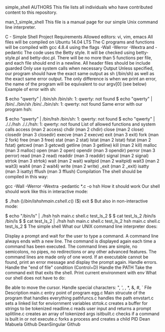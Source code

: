 simple_shell
AUTHORS
This file lists all individuals who have contributed content to this repository.

man_1_simple_shell
This file is a manual page for our simple Unix command line interpreter.

C - Simple Shell Project
Requirements
Allowed editors: vi, vim, emacs
All files will be compiled on Ubuntu 14.04 LTS
The C programs and functions will be compiled with gcc 4.8.4 using the flags -Wall -Werror -Wextra and -pedantic
The code uses the Betty style. It will be checked using betty-style.pl and betty-doc.pl.
There will be no more than 5 functions per file, and each file should end in a newline.
All header files should be include guarded
Only use system calls when necessary
Output
Unless specified, our program should have the exact same output as sh (/bin/sh) as well as the exact same error output. The only difference is when we print an error, the name of the program will be equivalent to our argv[0] (see below)
Example of error with sh:

$ echo "qwerty" | /bin/sh
/bin/sh: 1: qwerty: not found
$ echo "qwerty" | /bin/../bin/sh
/bin/../bin/sh: 1: qwerty: not found
Same error with our program hsh:

$ echo "qwerty" | /bin/hsh
/bin/sh: 1: qwerty: not found
$ echo "qwerty" | ./././hsh
./././hsh: 1: qwerty: not found
List of allowed functions and system calls
access (man 2 access)
chdir (man 2 chdir)
close (man 2 close)
closedir (man 3 closedir)
execve (man 2 execve)
exit (man 3 exit)
fork (man 2 fork)
free (man 3 free)
stat (man 2 stat)
lstat (man 2 lstat)
fstat (man 2 fstat)
getcwd (man 3 getcwd)
getline (man 3 getline)
kill (man 2 kill)
malloc (man 3 malloc)
open (man 2 open)
opendir (man 3 opendir)
perror (man 3 perror)
read (man 2 read)
readdir (man 3 readdir)
signal (man 2 signal)
strtok (man 3 strtok)
wait (man 2 wait)
waitpid (man 2 waitpid)
wait3 (man 2 wait3)
wait4 (man 2 wait4)
write (man 2 write)
_exit (man 2 _exit)
isatty (man 3 isatty)
fflush (man 3 fflush)
Compilation
The shell should be compiled in this way:

gcc -Wall -Werror -Wextra -pedantic *.c -o hsh
How it should work
Our shell should work like this in interactive mode:

$ ./hsh
($) /bin/ls
hsh main.c shell.c
($)
($) exit
$
But also in non-interactive mode:

$ echo "/bin/ls" | ./hsh
hsh main.c shell.c test_ls_2
$
$ cat test_ls_2
/bin/ls
/bin/ls
$
$ cat test_ls_2 | ./hsh
hsh main.c shell.c test_ls_2
hsh main.c shell.c test_ls_2
$
The simple shell
What our UNIX command line interpreter does:

Display a prompt and wait for the user to type a command. A command line always ends with a new line.
The command is displayed again each time a command has been executed.
The command lines are simple, no semicolons, no pipes, no redirections or any other advanced features.
The command lines are made only of one word.
If an executable cannot be found, print an error message and display the prompt again.
Handle errors.
Handle the "end of file" condition (Control+D)
Handle the PATH
Take the command exit that exits the shell.
Print current environment with env
What our shell does not have to do:

Be able to move the cursor.
Handle special characters: ", ', \, *, &, #, `
File	Description
main.c	entry point of program
egg.c	Main strucute of the program that handles everything
pathfuncs.c	handles the path
envstart.c	sets a linked list for enviornment variables
strtok.c	creates a buffer for strings to be tokenized
readline.c	reads user input and returns a prompt
splitline.c	creates an array of tokenized args
isitbuilt.c	checks if a command is built in or not
execute.c	forks a process and creates a child PID
Dean Mabuela Github DeanSingular Github
